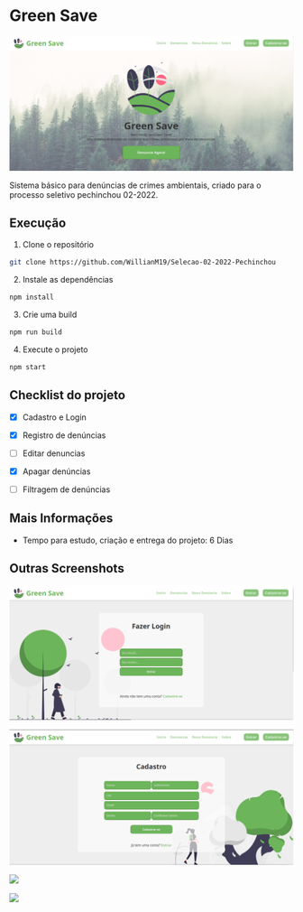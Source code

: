 # Green Save

![](public/screenshots/Home.png)

Sistema básico para denúncias de crimes ambientais, criado para o processo seletivo pechinchou 02-2022.

## Execução

1. Clone o repositório

```bash
git clone https://github.com/WillianM19/Selecao-02-2022-Pechinchou
```

2. Instale as dependências

```bash
npm install
```

3. Crie uma build

```bash
npm run build
```

4. Execute o projeto

```bash
npm start
```

## Checklist do projeto

- [x] Cadastro e Login
  
- [x] Registro de denúncias
  
- [ ] Editar denuncias
  
- [x] Apagar denúncias
  
- [ ] Filtragem de denúncias
  

## Mais Informações

- Tempo para estudo, criação e entrega do projeto: 6 Dias

## Outras Screenshots

![](/public/screenshots/Login.png)

![](/public/screenshots/Cadastro.png)

![](/public/screenshots/Denúncia.png)

![](/public/screenshots/Denúncias.png)
